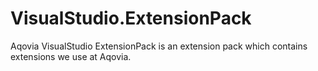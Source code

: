 # VisualStudio.ExtensionPack
Aqovia VisualStudio ExtensionPack is an extension pack which contains extensions we use at Aqovia.
